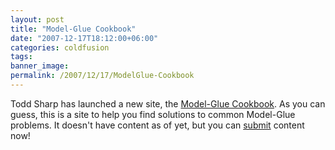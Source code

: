 ```yaml
---
layout: post
title: "Model-Glue Cookbook"
date: "2007-12-17T18:12:00+06:00"
categories: coldfusion 
tags: 
banner_image: 
permalink: /2007/12/17/ModelGlue-Cookbook
---
```


Todd Sharp has launched a new site, the <a href="http://www.modelgluecookbook.com">Model-Glue Cookbook</a>. As you can guess, this is a site to help you find solutions to common Model-Glue problems. It doesn't have content as of yet, but you can <a href="http://modelgluecookbook.com/submit">submit</a> content now!
